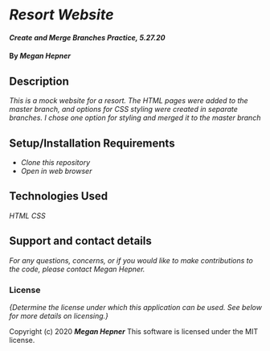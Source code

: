 # _Resort Website_

#### _Create and Merge Branches Practice, 5.27.20_

#### By _**Megan Hepner**_

## Description

_This is a mock website for a resort. The HTML pages were added to the master branch, and options for CSS styling were created in separate branches. I chose one option for styling and merged it to the master branch_

## Setup/Installation Requirements

* _Clone this repository_
* _Open in web browser_

## Technologies Used
_HTML_
_CSS_


## Support and contact details

_For any questions, concerns, or if you would like to make contributions to the code, please contact Megan Hepner._


### License

*{Determine the license under which this application can be used.  See below for more details on licensing.}*

Copyright (c) 2020 **_Megan Hepner_**
This software is licensed under the MIT license.